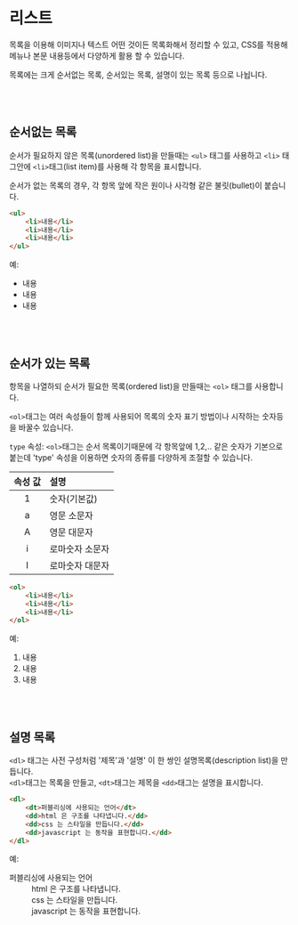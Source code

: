 # 리스트

목록을 이용해 이미지나 텍스트 어떤 것이든 목록화해서 정리할 수 있고, CSS를 적용해 메뉴나 본문 내용등에서 다양하게 활용 할 수 있습니다.

목록에는 크게 순서없는 목록, 순서있는 목록, 설명이 있는 목록 등으로 나뉩니다.

<br><br>

## 순서없는 목록

순서가 필요하지 않은 목록(unordered list)을 만들때는 `<ul>` 태그를 사용하고 `<li>` 태그안에 `<li>`태그(list item)를 사용해 각 항목을 표시합니다.

순서가 없는 목록의 경우, 각 항목 앞에 작은 원이나 사각형 같은 불릿(bullet)이 붙습니다.

```html
<ul>
	<li>내용</li>
	<li>내용</li>
	<li>내용</li>
</ul>
```

예:

<ul>
	<li>내용</li>
	<li>내용</li>
	<li>내용</li>
</ul>


<br><br>

## 순서가 있는 목록

항목을 나열하되 순서가 필요한 목록(ordered list)을 만들때는 `<ol>` 태그를 사용합니다.

`<ol>`태그는 여러 속성들이 함께 사용되어 목록의 숫자 표기 방법이나 시작하는 숫자등을 바꿀수 있습니다.

`type` 속성: `<ol>`태그는 순서 목록이기때문에 각 항목앞에 1,2,.. 같은 숫자가 기본으로 붙는데 'type' 속성을 이용하면 숫자의 종류를 다양하게 조절할 수 있습니다.

| 속성 값 | 설명 |
| :----: | :--- |
| 1 | 숫자(기본값) |
| a | 영문 소문자 |
| A | 영문 대문자 |
| i | 로마숫자 소문자 |
| I | 로마숫자 대문자 |




```html
<ol>
	<li>내용</li>
	<li>내용</li>
	<li>내용</li>
</ol>
```

예:

<ol>
	<li>내용</li>
	<li>내용</li>
	<li>내용</li>
</ol>


<br><br>

## 설명 목록 

`<dl>` 태그는 사전 구성처럼 '제목'과 '설명' 이 한 쌍인 설명목록(description list)을 만듭니다.   
`<dl>`태그는 목록을 만들고, `<dt>`태그는 제목을 `<dd>`태그는 설명을 표시합니다.

```html
<dl>
	<dt>퍼블리싱에 사용되는 언어</dt>
	<dd>html 은 구조를 나타냅니다.</dd>
	<dd>css 는 스타일을 만듭니다.</dd>
	<dd>javascript 는 동작을 표현합니다.</dd>
</dl>
```

예:

<dl>
	<dt>퍼블리싱에 사용되는 언어</dt>
	<dd>html 은 구조를 나타냅니다.</dd>
	<dd>css 는 스타일을 만듭니다.</dd>
	<dd>javascript 는 동작을 표현합니다.</dd>
</dl>


<br><br>